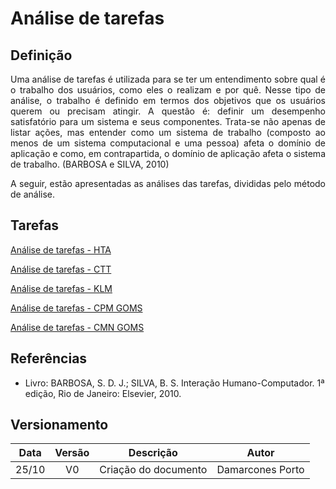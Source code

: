 # Análise de tarefas

## Definição

<p align="justify">
    Uma análise de tarefas é utilizada para se ter um entendimento sobre qual é o trabalho dos usuários, como eles o realizam e por quê. Nesse tipo de análise, o trabalho é definido em termos dos objetivos que os usuários querem ou precisam atingir. A questão é: definir um desempenho satisfatório para um sistema e seus componentes. Trata-se não apenas de listar ações, mas entender como um sistema de trabalho (composto ao menos de um sistema computacional e uma pessoa) afeta o domínio de aplicação e como, em contrapartida, o domínio de aplicação afeta o sistema de trabalho. (BARBOSA e SILVA, 2010)
</p>

<p align="justify">
    A seguir, estão apresentadas as análises das tarefas, divididas pelo método de análise.
</p>

## Tarefas

<p><a href="../HTA">Análise de tarefas - HTA</a></p>
<p><a href="../CTT">Análise de tarefas - CTT</a></p>
<p><a href="../KLM">Análise de tarefas - KLM</a></p>
<p><a href="../CPM_GOMS">Análise de tarefas - CPM GOMS</a></p>
<p><a href="../CMN_GOMS">Análise de tarefas - CMN GOMS</a></p>


## Referências
+ Livro: BARBOSA, S. D. J.; SILVA, B. S. Interação Humano-Computador. 1ª edição, Rio de Janeiro: Elsevier, 2010.

## Versionamento

| Data | Versão |           Descrição             |     Autor      |
|:----:|:------:|:-------------------------------:|:--------------:|
|25/10 |V0      |     Criação do documento        |Damarcones Porto|